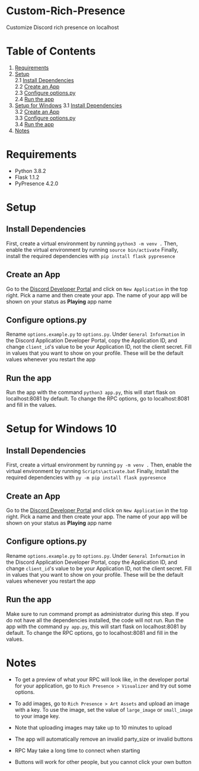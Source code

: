 # Custom-Rich-Presence
Customize Discord rich presence on localhost

Table of Contents
=================
1. [Requirements](#requirements)
2. [Setup](#setup)  
   2.1 [Install Dependencies](#install-dependencies)  
   2.2 [Create an App](#create-an-app)  
   2.3 [Configure options.py](#configure-optionspy)  
   2.4 [Run the app](#run-the-app)  
3. [Setup for Windows](#setup-for-windows-10)
   3.1 [Install Dependencies](#install-dependencies-1)  
   3.2 [Create an App](#create-an-app-1)  
   3.3 [Configure options.py](#create-an-app-1)  
   3.4 [Run the app](#run-the-app-1)
5. [Notes](#notes)

Requirements
============
- Python 3.8.2
- Flask 1.1.2
- PyPresence 4.2.0

Setup
=====
Install Dependencies
--------------------
First, create a virtual environment by running `python3 -m venv .`
Then, enable the virtual environment by running `source bin/activate`
Finally, install the required dependencies with `pip install flask pypresence`

Create an App
--------------
Go to the [Discord Developer Portal](https://www.discord.com/developers/applications) and click on `New Application` in the top right.
Pick a name and then create your app.
The name of your app will be shown on your status as **Playing** app name


Configure options.py
--------------------
Rename `options.example.py` to `options.py`.
Under `General Information` in the Discord Application Developer Portal, copy the Application ID, and change `client_id`'s value to be your Application ID, not the client secret.
Fill in values that you want to show on your profile.
These will be the default values whenever you restart the app

Run the app
-----------
Run the app with the command `python3 app.py`, this will start flask on localhost:8081 by default. To change the RPC options, go to localhost:8081 and fill in the values.

Setup for Windows 10
====================
Install Dependencies
--------------------
First, create a virtual environment by running `py -m venv .`
Then, enable the virtual environment by running `Scripts\activate.bat`
Finally, install the required dependencies with `py -m pip install flask pypresence`

Create an App
--------------
Go to the [Discord Developer Portal](https://www.discord.com/developers/applications) and click on `New Application` in the top right.
Pick a name and then create your app.
The name of your app will be shown on your status as **Playing** app name

Configure options.py
--------------------
Rename `options.example.py` to `options.py`.
Under `General Information` in the Discord Application Developer Portal, copy the Application ID, and change `client_id`'s value to be your Application ID, not the client secret.
Fill in values that you want to show on your profile.
These will be the default values whenever you restart the app

Run the app
-----------
Make sure to run command prompt as administrator during this step.
If you do not have all the dependencies installed, the code will not run. 
Run the app with the command `py app.py`, this will start flask on localhost:8081 by default. To change the RPC options, go to localhost:8081 and fill in the values.

Notes
=====
- To get a preview of what your RPC will look like, in the developer portal for your application, go to `Rich Presence > Visualizer` and try out some options.
- To add images, go to `Rich Presence > Art Assets` and upload an image with a key.
To use the image, set the value of `large_image` or `small_image` to your image key.

- Note that uploading images may take up to 10 minutes to upload  
- The app will automatically remove an invalid party_size or invalid buttons
- RPC May take a long time to connect when starting
- Buttons will work for other people, but you cannot click your own button
